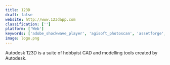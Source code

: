 ```yaml
---
title: 123D
draft: false 
website: http://www.123dapp.com
classification: ['']
platform: ['Web']
keywords: ['adobe_shockwave_player', 'agisoft_photoscan', 'assetforge', 'autodesk_3ds_max', 'autodesk_maya', 'blender', 'cinema_4d', 'k-3d', 'magicplan', 'meshroom', 'milkshape_3d', 'regard3d', 'sketchup', 'unity', 'vroid', 'open3mod']
image: logo.png
---
```

Autodesk 123D is a suite of hobbyist CAD and modelling tools created by Autodesk.